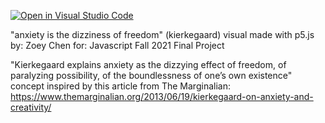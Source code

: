 [![Open in Visual Studio Code](https://classroom.github.com/assets/open-in-vscode-f059dc9a6f8d3a56e377f745f24479a46679e63a5d9fe6f495e02850cd0d8118.svg)](https://classroom.github.com/online_ide?assignment_repo_id=6723571&assignment_repo_type=AssignmentRepo)

"anxiety is the dizziness of freedom" (kierkegaard) visual made with p5.js
by: Zoey Chen
for: Javascript Fall 2021 Final Project

"Kierkegaard explains anxiety as the dizzying effect of freedom, of paralyzing possibility, of the boundlessness of one’s own existence"
concept inspired by this article from The Marginalian: https://www.themarginalian.org/2013/06/19/kierkegaard-on-anxiety-and-creativity/
